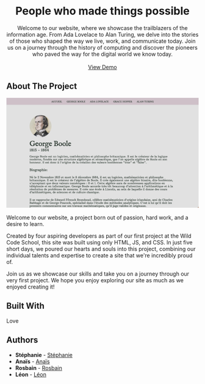 <br/>
<p align="center">
  <h1 align="center">People who made things possible</h1>

  <p align="center">
    Welcome to our website, where we showcase the trailblazers of the information age. From Ada Lovelace to Alan Turing, we delve into the stories of those who shaped the way we live, work, and communicate today. Join us on a journey through the history of computing and discover the pioneers who paved the way for the digital world we know today.
    <br/>
    <br/>
    <a href="https://jesuisleon.github.io/People-who-made-things-possible/">View Demo</a>
  </p>
</p>


## About The Project

![Screen Shot](img/screenshot.png)

Welcome to our website, a project born out of passion, hard work, and a desire to learn. 

Created by four aspiring developers as part of our first project at the Wild Code School, this site was built using only HTML, JS, and CSS. 
In just five short days, we poured our hearts and souls into this project, combining our individual talents and expertise to create a site that we're incredibly proud of. 

Join us as we showcase our skills and take you on a journey through our very first project. We hope you enjoy exploring our site as much as we enjoyed creating it!

## Built With

Love

## Authors

* **Stéphanie** - [Stéphanie](https://github.com/Steph3146)
* **Anaïs** - [Anaïs](https://github.com/curiouseagle)
* **Rosbain** - [Rosbain](https://github.com/russenbissemo)
* **Léon** - [Léon](https://github.com/Jesuisleon)


